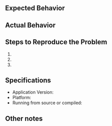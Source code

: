 ## Expected Behavior


## Actual Behavior


## Steps to Reproduce the Problem

  1.
  1.
  1.

## Specifications

  - Application Version:
  - Platform:
  - Running from source or compiled:

## Other notes


